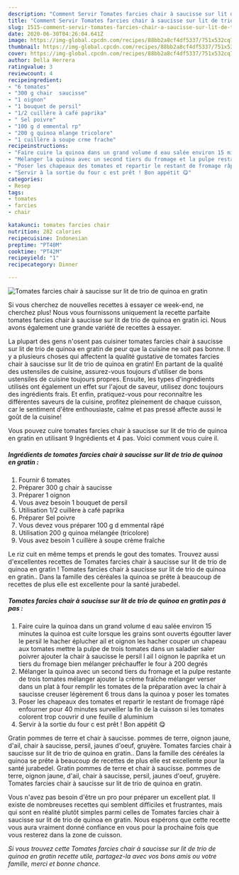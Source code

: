 ```yaml
---
description: "Comment Servir Tomates farcies chair à saucisse sur lit de trio de quinoa en gratin"
title: "Comment Servir Tomates farcies chair à saucisse sur lit de trio de quinoa en gratin"
slug: 1515-comment-servir-tomates-farcies-chair-a-saucisse-sur-lit-de-trio-de-quinoa-en-gratin
date: 2020-06-30T04:26:04.641Z
image: https://img-global.cpcdn.com/recipes/88bb2a8cf4df5337/751x532cq70/tomates-farcies-chair-a-saucisse-sur-lit-de-trio-de-quinoa-en-gratin-photo-principale-de-la-recette.jpg
thumbnail: https://img-global.cpcdn.com/recipes/88bb2a8cf4df5337/751x532cq70/tomates-farcies-chair-a-saucisse-sur-lit-de-trio-de-quinoa-en-gratin-photo-principale-de-la-recette.jpg
cover: https://img-global.cpcdn.com/recipes/88bb2a8cf4df5337/751x532cq70/tomates-farcies-chair-a-saucisse-sur-lit-de-trio-de-quinoa-en-gratin-photo-principale-de-la-recette.jpg
author: Della Herrera
ratingvalue: 3
reviewcount: 4
recipeingredient:
- "6 tomates"
- "300 g chair  saucisse"
- "1 oignon"
- "1 bouquet de persil"
- "1/2 cuillère à café paprika"
- " Sel poivre"
- "100 g d emmental rp"
- "200 g quinoa mlange tricolore"
- "1 cuillère à soupe crme frache"
recipeinstructions:
- "Faire cuire la quinoa dans un grand volume d eau salée environ 15 minutes la quinoa est cuite lorsque les grains sont ouverts égoutter laver le persil le hacher éplucher ail et oignon les hacher couper un chapeau aux tomates mettre la pulpe de trois tomates dans un saladier saler poivrer ajouter la chair à saucisse le persil l ail l oignon le paprika et un tiers du fromage bien mélanger préchauffer le four à 200 degrés"
- "Mélanger la quinoa avec un second tiers du fromage et la pulpe restante de trois tomates mélanger ajouter la crème fraîche mélanger verser dans un plat à four remplir les tomates de la préparation avec la chair à saucisse creuser légèrement 6 trous dans la quinoa y poser les tomates"
- "Poser les chapeaux des tomates et repartir le restant de fromage râpé enfourner pour 40 minutes surveiller la fin de la cuisson si les tomates colorent trop couvrir d une feuille d aluminium"
- "Servir à la sortie du four c est prêt ! Bon appétit 😋"
categories:
- Resep
tags:
- tomates
- farcies
- chair

katakunci: tomates farcies chair 
nutrition: 282 calories
recipecuisine: Indonesian
preptime: "PT40M"
cooktime: "PT42M"
recipeyield: "1"
recipecategory: Dinner

---
```



![Tomates farcies chair à saucisse sur lit de trio de quinoa en gratin](https://img-global.cpcdn.com/recipes/88bb2a8cf4df5337/751x532cq70/tomates-farcies-chair-a-saucisse-sur-lit-de-trio-de-quinoa-en-gratin-photo-principale-de-la-recette.jpg)

Si vous cherchez de nouvelles recettes à essayer ce week-end, ne cherchez plus! Nous vous fournissons uniquement la recette parfaite tomates farcies chair à saucisse sur lit de trio de quinoa en gratin ici. Nous avons également une grande variété de recettes à essayer.

La plupart des gens n'osent pas cuisiner tomates farcies chair à saucisse sur lit de trio de quinoa en gratin de peur que la cuisine ne soit pas bonne. Il y a plusieurs choses qui affectent la qualité gustative de tomates farcies chair à saucisse sur lit de trio de quinoa en gratin! En partant de la qualité des ustensiles de cuisine, assurez-vous toujours d'utiliser de bons ustensiles de cuisine toujours propres. Ensuite, les types d'ingrédients utilisés ont également un effet sur l'ajout de saveur, utilisez donc toujours des ingrédients frais. Et enfin, pratiquez-vous pour reconnaître les différentes saveurs de la cuisine, profitez pleinement de chaque cuisson, car le sentiment d'être enthousiaste, calme et pas pressé affecte aussi le goût de la cuisine!

<!--inarticleads1-->

Vous pouvez cuire tomates farcies chair à saucisse sur lit de trio de quinoa en gratin en utilisant 9 Ingrédients et 4 pas. Voici comment vous cuire il.

##### Ingrédients de tomates farcies chair à saucisse sur lit de trio de quinoa en gratin :

1. Fournir 6 tomates
1. Préparer 300 g chair à saucisse
1. Préparer 1 oignon
1. Vous avez besoin 1 bouquet de persil
1. Utilisation 1/2 cuillère à café paprika
1. Préparer  Sel poivre
1. Vous devez vous préparer 100 g d emmental râpé
1. Utilisation 200 g quinoa mélangée (tricolore)
1. Vous avez besoin 1 cuillère à soupe crème fraîche


Le riz cuit en même temps et prends le gout des tomates. Trouvez aussi d&#39;excellentes recettes de Tomates farcies chair à saucisse sur lit de trio de quinoa en gratin ! Tomates farcies chair à saucisse sur lit de trio de quinoa en gratin.. Dans la famille des céréales la quinoa se prête à beaucoup de recettes de plus elle est excellente pour la santé jurabedel. 

<!--inarticleads2-->

##### Tomates farcies chair à saucisse sur lit de trio de quinoa en gratin pas à pas :

1. Faire cuire la quinoa dans un grand volume d eau salée environ 15 minutes la quinoa est cuite lorsque les grains sont ouverts égoutter laver le persil le hacher éplucher ail et oignon les hacher couper un chapeau aux tomates mettre la pulpe de trois tomates dans un saladier saler poivrer ajouter la chair à saucisse le persil l ail l oignon le paprika et un tiers du fromage bien mélanger préchauffer le four à 200 degrés
1. Mélanger la quinoa avec un second tiers du fromage et la pulpe restante de trois tomates mélanger ajouter la crème fraîche mélanger verser dans un plat à four remplir les tomates de la préparation avec la chair à saucisse creuser légèrement 6 trous dans la quinoa y poser les tomates
1. Poser les chapeaux des tomates et repartir le restant de fromage râpé enfourner pour 40 minutes surveiller la fin de la cuisson si les tomates colorent trop couvrir d une feuille d aluminium
1. Servir à la sortie du four c est prêt ! Bon appétit 😋


Gratin pommes de terre et chair à saucisse. pommes de terre, oignon jaune, d&#39;ail, chair à saucisse, persil, jaunes d&#39;oeuf, gruyère. Tomates farcies chair à saucisse sur lit de trio de quinoa en gratin.. Dans la famille des céréales la quinoa se prête à beaucoup de recettes de plus elle est excellente pour la santé jurabedel. Gratin pommes de terre et chair à saucisse. pommes de terre, oignon jaune, d&#39;ail, chair à saucisse, persil, jaunes d&#39;oeuf, gruyère. Tomates farcies chair à saucisse sur lit de trio de quinoa en gratin. 

<!--inarticleads1-->

<p>
Vous n'avez pas besoin d'être un pro pour préparer un excellent plat. Il existe de nombreuses recettes qui semblent difficiles et frustrantes, mais qui sont en réalité plutôt simples parmi celles de Tomates farcies chair à saucisse sur lit de trio de quinoa en gratin. Nous espérons que cette recette vous aura vraiment donné confiance en vous pour la prochaine fois que vous resterez dans la zone de cuisson.
</p>

<p>
<i>Si vous trouvez cette Tomates farcies chair à saucisse sur lit de trio de quinoa en gratin recette utile, partagez-la avec vos bons amis ou votre famille, merci et bonne chance.</i>
</p>
